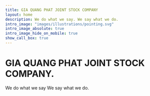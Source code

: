 ```yaml
---
title: GIA QUANG PHAT JOINT STOCK COMPANY
layout: home
description: We do what we say. We say what we do.
intro_image: "images/illustrations/pointing.svg"
intro_image_absolute: true
intro_image_hide_on_mobile: true
show_call_box: true
---
```


# GIA QUANG PHAT JOINT STOCK COMPANY.

We do what we say
We say what we do.
